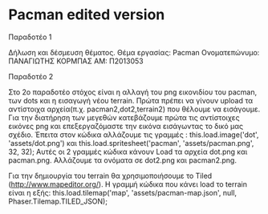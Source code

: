 # Pacman edited version

Παραδοτέο 1

Δήλωση και δέσμευση θέματος. Θέμα εργασίας: Pacman
Ονοματεπώνυμο: ΠΑΝΑΓΙΩΤΗΣ ΚΟΡΜΠΑΣ
ΑΜ: Π2013053

Παραδοτέο 2

Στο 2ο παραδοτέο στόχος είναι η αλλαγή του png εικονιδίου του pacman, των dots και η εισαγωγή νέου terrain. Πρώτα πρέπει να γίνουν upload τα αντίστοιχα αρχεία(π.χ. pacman2,dot2,terrain2) που θέλουμε να εισάγουμε. Για την διατήρηση των μεγεθών κατεβάζουμε πρώτα τις αντίστοιχες εικόνες png και επεξεργαζόμαστε την εικόνα εισάγωντας το δικό μας σχέδιο. Έπειτα στον κώδικα αλλάζουμε τις γραμμές : this.load.image('dot', 'assets/dot.png') και this.load.spritesheet('pacman', 'assets/pacman.png', 32, 32); 
Αυτές οι 2 γραμμές κώδικα κάνουν Load τα αρχεία dot.png και pacman.png. Αλλάζουμε τα ονόματα σε dot2.png και pacman2.png.

Για την δημιουργία του terrain θα χρησιμοποιήσουμε το Tiled (http://www.mapeditor.org/). Η γραμμή κώδικα που κάνει load το terrain είναι η εξής: this.load.tilemap('map', 'assets/pacman-map.json', null, Phaser.Tilemap.TILED_JSON);
